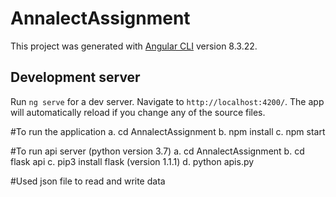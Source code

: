 # AnnalectAssignment

This project was generated with [Angular CLI](https://github.com/angular/angular-cli) version 8.3.22.

## Development server

Run `ng serve` for a dev server. Navigate to `http://localhost:4200/`. The app will automatically reload if you change any of the source files.

#To run the application
a. cd AnnalectAssignment
b. npm install
c. npm start


#To run api server (python version 3.7)
a. cd AnnalectAssignment
b. cd flask api
c. pip3 install flask (version 1.1.1)
d. python apis.py

#Used json file to read and write data